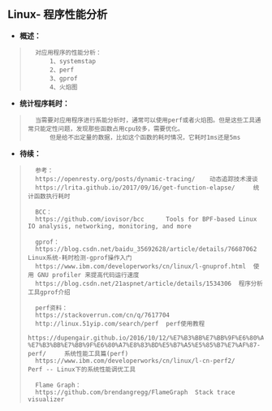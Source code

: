 ## Linux- 程序性能分析
- **概述：**
>       对应用程序的性能分析：
>           1、systemstap
>           2、perf
>           3、gprof
>           4、火焰图
>
>
>
>
>

- **统计程序耗时：**
>       当需要对应用程序进行系能分析时，通常可以使用perf或者火焰图。但是这些工具通常只能定性问题，发现那些函数占用cpu较多，需要优化。
>           但是给不出定量的数据，比如这个函数的耗时情况，它耗时1ms还是5ms
>
>
>
>
>
>
>
>
>
>

- **待续：**
>       参考：
>       https://openresty.org/posts/dynamic-tracing/    动态追踪技术漫谈
>       https://lrita.github.io/2017/09/16/get-function-elapse/     统计函数执行耗时
>
>       BCC：
>       https://github.com/iovisor/bcc      Tools for BPF-based Linux IO analysis, networking, monitoring, and more
>
>       gprof：
>       https://blog.csdn.net/baidu_35692628/article/details/76687062   Linux系统-耗时检测-gprof操作入门
>       https://www.ibm.com/developerworks/cn/linux/l-gnuprof.html  使用 GNU profiler 来提高代码运行速度
>       https://blog.csdn.net/21aspnet/article/details/1534306  程序分析工具gprof介绍
>
>       perf资料：
>       https://stackoverrun.com/cn/q/7617704
>       http://linux.51yip.com/search/perf  perf使用教程
>       https://dupengair.github.io/2016/10/12/%E7%B3%BB%E7%BB%9F%E6%80%A7%E8%83%BD%E6%B5%8B%E8%AF%95-%E7%B3%BB%E7%BB%9F%E6%80%A7%E8%83%BD%E5%B7%A5%E5%85%B7%E7%AF%87-perf/     系统性能工具篇(perf)
>       https://www.ibm.com/developerworks/cn/linux/l-cn-perf2/     Perf -- Linux下的系统性能调优工具
>
>       Flame Graph：
>       https://github.com/brendangregg/FlameGraph  Stack trace visualizer
>
>
>
>
>
>
>

